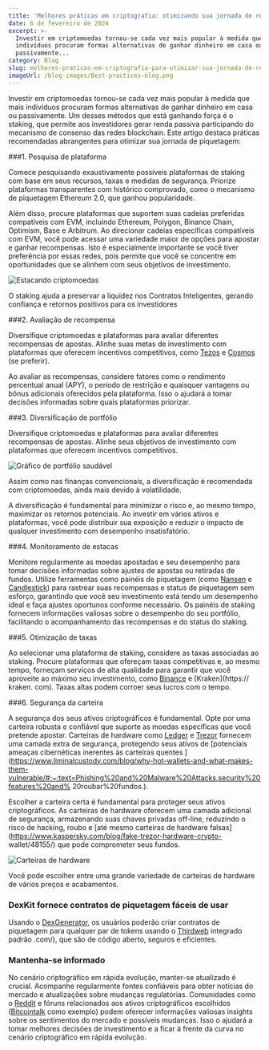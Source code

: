 ```yaml
---
title: 'Melhores práticas em criptografia: otimizando sua jornada de renda passiva'
date: 6 de fevereiro de 2024
excerpt: >-
  Investir em criptomoedas tornou-se cada vez mais popular à medida que mais
  indivíduos procuram formas alternativas de ganhar dinheiro em casa ou
  passivamente...
category: Blog
slug: melhores-praticas-em-criptografia-para-otimizar-sua-jornada-de-renda-passiva
imageUrl: /blog-images/Best-practices-blog.png
---
```

Investir em criptomoedas tornou-se cada vez mais popular à medida que mais indivíduos procuram formas alternativas de ganhar dinheiro em casa ou passivamente. Um desses métodos que está ganhando força é o staking, que permite aos investidores gerar renda passiva participando do mecanismo de consenso das redes blockchain. Este artigo destaca práticas recomendadas abrangentes para otimizar sua jornada de piquetagem:

###1\. Pesquisa de plataforma

Comece pesquisando exaustivamente possíveis plataformas de staking com base em seus recursos, taxas e medidas de segurança. Priorize plataformas transparentes com histórico comprovado, como o mecanismo de piquetagem Ethereum 2.0, que ganhou popularidade.

Além disso, procure plataformas que suportem suas cadeias preferidas compatíveis com EVM, incluindo Ethereum, Polygon, Binance Chain, Optimism, Base e Arbitrum. Ao direcionar cadeias específicas compatíveis com EVM, você pode acessar uma variedade maior de opções para apostar e ganhar recompensas. Isto é especialmente importante se você tiver preferência por essas redes, pois permite que você se concentre em oportunidades que se alinhem com seus objetivos de investimento.

![Estacando criptomoedas](/blog-images/bb2ade65-0056-4fbf-98dc-ca8e4c71e2cb.jpg)

O staking ajuda a preservar a liquidez nos Contratos Inteligentes, gerando confiança e retornos positivos para os investidores

###2\. Avaliação de recompensa

Diversifique criptomoedas e plataformas para avaliar diferentes recompensas de apostas. Alinhe suas metas de investimento com plataformas que oferecem incentivos competitivos, como [Tezos](https://tezos.com/) e [Cosmos](https://cosmos.network/) (se preferir).

Ao avaliar as recompensas, considere fatores como o rendimento percentual anual (APY), o período de restrição e quaisquer vantagens ou bônus adicionais oferecidos pela plataforma. Isso o ajudará a tomar decisões informadas sobre quais plataformas priorizar.

###3\. Diversificação de portfólio

Diversifique criptomoedas e plataformas para avaliar diferentes recompensas de apostas. Alinhe seus objetivos de investimento com plataformas que oferecem incentivos competitivos.

![Gráfico de portfólio saudável](/blog-images/portfolio-investment.png)

Assim como nas finanças convencionais, a diversificação é recomendada com criptomoedas, ainda mais devido à volatilidade.

A diversificação é fundamental para minimizar o risco e, ao mesmo tempo, maximizar os retornos potenciais. Ao investir em vários ativos e plataformas, você pode distribuir sua exposição e reduzir o impacto de qualquer investimento com desempenho insatisfatório.

###4\. Monitoramento de estacas

Monitore regularmente as moedas apostadas e seu desempenho para tomar decisões informadas sobre ajustes de apostas ou retiradas de fundos. Utilize ferramentas como painéis de piquetagem (como [Nansen](https://app.nansen.ai/) e [Candlestick](https://www.candlestick.io/)) para rastrear suas recompensas e status de piquetagem sem esforço, garantindo que você seu investimento está tendo um desempenho ideal e faça ajustes oportunos conforme necessário. Os painéis de staking fornecem informações valiosas sobre o desempenho do seu portfólio, facilitando o acompanhamento das recompensas e do status do staking.

###5\. Otimização de taxas

Ao selecionar uma plataforma de staking, considere as taxas associadas ao staking. Procure plataformas que ofereçam taxas competitivas e, ao mesmo tempo, forneçam serviços de alta qualidade para garantir que você aproveite ao máximo seu investimento, como [Binance](https://binance.com) e [Kraken](https:// kraken. com). Taxas altas podem corroer seus lucros com o tempo.

###6\. Segurança da carteira

A segurança dos seus ativos criptográficos é fundamental. Opte por uma carteira robusta e confiável que suporte as moedas específicas que você pretende apostar. Carteiras de hardware como [Ledger](https://www.ledger.com/) e [Trezor](https://trezor.io) fornecem uma camada extra de segurança, protegendo seus ativos de [potenciais ameaças cibernéticas inerentes às carteiras quentes ](https://www.liminalcustody.com/blog/why-hot-wallets-and-what-makes-them-vulnerable/#:~:text=Phishing%20and%20Malware%20Attacks,security%20features%20and% 20roubar%20fundos.).

Escolher a carteira certa é fundamental para proteger seus ativos criptográficos. As carteiras de hardware oferecem uma camada adicional de segurança, armazenando suas chaves privadas off-line, reduzindo o risco de hacking, roubo e [até mesmo carteiras de hardware falsas](https://www.kaspersky.com/blog/fake-trezor-hardware-crypto- wallet/48155/) que pode comprometer seus fundos.

![Carteiras de hardware](/blog-images/crypto-wallets.png)

Você pode escolher entre uma grande variedade de carteiras de hardware de vários preços e acabamentos.

### DexKit fornece contratos de piquetagem fáceis de usar

Usando o [DexGenerator](https://dexappbuilder.dexkit.com/forms/contracts/create), os usuários poderão criar contratos de piquetagem para qualquer par de tokens usando o [Thirdweb](https://thirdweb) integrado padrão .com/), que são de código aberto, seguros e eficientes.

### Mantenha-se informado

No cenário criptográfico em rápida evolução, manter-se atualizado é crucial. Acompanhe regularmente fontes confiáveis para obter notícias do mercado e atualizações sobre mudanças regulatórias. Comunidades como o [Reddit](https://www.reddit.com/r/cybersecurity/) e fóruns relacionados aos ativos criptográficos escolhidos ([Bitcointalk](http://bitcointalk.org/) como exemplo) podem oferecer informações valiosas insights sobre os sentimentos do mercado e possíveis mudanças. Isso o ajudará a tomar melhores decisões de investimento e a ficar à frente da curva no cenário criptográfico em rápida evolução.
